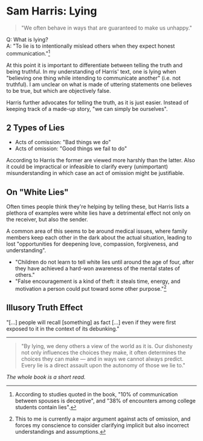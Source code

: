 # Sam Harris: Lying

> "We often behave in ways that are guaranteed to make us unhappy."

Q: What is lying?  
A: "To lie is to intentionally mislead others when they expect honest communication."[^1]

At this point it is important to differentiate between telling the truth and being truthful. In my understanding of Harris' text, one is lying when "believing one thing while intending to communicate another" (i.e. not truthful). I am unclear on what is made of uttering statements one believes to be true, but which are objectively false.

Harris further advocates for telling the truth, as it is just easier. Instead of keeping track of a made-up story, "we can simply be ourselves".

## 2 Types of Lies

* Acts of comission: "Bad things we do"
* Acts of omission: "Good things we fail to do"

According to Harris the former are viewed more harshly than the latter. Also it could be impractical or infeasible to clarify every (unimportant) misunderstanding in which case an act of omission might be justifiable.

## On "White Lies"

Often times people think they're helping by telling these, but Harris lists a plethora of examples were white lies have a detrimental effect not only on the receiver, but also the sender.

A common area of this seems to be around medical issues, where family members keep each other in the dark about the actual situation, leading to lost "opportunities for deepening love, compassion, forgiveness, and understanding".

* "Children do not learn to tell white lies until around the age of four, after they have achieved a hard-won awareness of the mental states of others."
* "False encouragement is a kind of theft: it steals time, energy, and motivation a person could put toward some other purpose."[^2]

## Illusory Truth Effect

"[...] people will recall [something] as fact [...] even if they were first exposed to it in the context of its debunking."

---

> "By lying, we deny others a view of the world as it is. Our dishonesty not only influences the choices they make, it often determines the choices they can make — and in ways we cannot always predict. Every lie is a direct assault upon the autonomy of those we lie to."

_The whole book is a short read._

[^1]: According to studies quoted in the book, "10% of communication between spouses is deceptive", and "38% of encounters among college students contain lies". 

[^2]: This to me is currently a major argument against acts of omission, and forces my conscience to consider clarifying implicit but also incorrect understandings and assumptions.